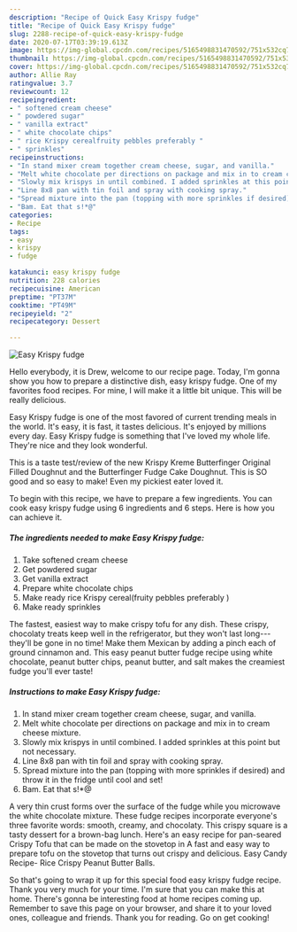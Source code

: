 ```yaml
---
description: "Recipe of Quick Easy Krispy fudge"
title: "Recipe of Quick Easy Krispy fudge"
slug: 2288-recipe-of-quick-easy-krispy-fudge
date: 2020-07-17T03:39:19.613Z
image: https://img-global.cpcdn.com/recipes/5165498831470592/751x532cq70/easy-krispy-fudge-recipe-main-photo.jpg
thumbnail: https://img-global.cpcdn.com/recipes/5165498831470592/751x532cq70/easy-krispy-fudge-recipe-main-photo.jpg
cover: https://img-global.cpcdn.com/recipes/5165498831470592/751x532cq70/easy-krispy-fudge-recipe-main-photo.jpg
author: Allie Ray
ratingvalue: 3.7
reviewcount: 12
recipeingredient:
- " softened cream cheese"
- " powdered sugar"
- " vanilla extract"
- " white chocolate chips"
- " rice Krispy cerealfruity pebbles preferably "
- " sprinkles"
recipeinstructions:
- "In stand mixer cream together cream cheese, sugar, and vanilla."
- "Melt white chocolate per directions on package and mix in to cream cheese mixture."
- "Slowly mix krispys in until combined. I added sprinkles at this point but not necessary."
- "Line 8x8 pan with tin foil and spray with cooking spray."
- "Spread mixture into the pan (topping with more sprinkles if desired) and throw it in the fridge until cool and set!"
- "Bam. Eat that s!*@"
categories:
- Recipe
tags:
- easy
- krispy
- fudge

katakunci: easy krispy fudge 
nutrition: 228 calories
recipecuisine: American
preptime: "PT37M"
cooktime: "PT49M"
recipeyield: "2"
recipecategory: Dessert

---
```



![Easy Krispy fudge](https://img-global.cpcdn.com/recipes/5165498831470592/751x532cq70/easy-krispy-fudge-recipe-main-photo.jpg)

Hello everybody, it is Drew, welcome to our recipe page. Today, I'm gonna show you how to prepare a distinctive dish, easy krispy fudge. One of my favorites food recipes. For mine, I will make it a little bit unique. This will be really delicious.

Easy Krispy fudge is one of the most favored of current trending meals in the world. It's easy, it is fast, it tastes delicious. It's enjoyed by millions every day. Easy Krispy fudge is something that I've loved my whole life. They're nice and they look wonderful.

This is a taste test/review of the new Krispy Kreme Butterfinger Original Filled Doughnut and the Butterfinger Fudge Cake Doughnut. This is SO good and so easy to make! Even my pickiest eater loved it.


To begin with this recipe, we have to prepare a few ingredients. You can cook easy krispy fudge using 6 ingredients and 6 steps. Here is how you can achieve it.

<!--inarticleads1-->

##### The ingredients needed to make Easy Krispy fudge:

1. Take  softened cream cheese
1. Get  powdered sugar
1. Get  vanilla extract
1. Prepare  white chocolate chips
1. Make ready  rice Krispy cereal(fruity pebbles preferably )
1. Make ready  sprinkles


The fastest, easiest way to make crispy tofu for any dish. These crispy, chocolaty treats keep well in the refrigerator, but they won&#39;t last long---they&#39;ll be gone in no time! Make them Mexican by adding a pinch each of ground cinnamon and. This easy peanut butter fudge recipe using white chocolate, peanut butter chips, peanut butter, and salt makes the creamiest fudge you&#39;ll ever taste! 

<!--inarticleads2-->

##### Instructions to make Easy Krispy fudge:

1. In stand mixer cream together cream cheese, sugar, and vanilla.
1. Melt white chocolate per directions on package and mix in to cream cheese mixture.
1. Slowly mix krispys in until combined. I added sprinkles at this point but not necessary.
1. Line 8x8 pan with tin foil and spray with cooking spray.
1. Spread mixture into the pan (topping with more sprinkles if desired) and throw it in the fridge until cool and set!
1. Bam. Eat that s!*@


A very thin crust forms over the surface of the fudge while you microwave the white chocolate mixture. These fudge recipes incorporate everyone&#39;s three favorite words: smooth, creamy, and chocolaty. This crispy square is a tasty dessert for a brown-bag lunch. Here&#39;s an easy recipe for pan-seared Crispy Tofu that can be made on the stovetop in A fast and easy way to prepare tofu on the stovetop that turns out crispy and delicious. Easy Candy Recipe- Rice Crispy Peanut Butter Balls. 

So that's going to wrap it up for this special food easy krispy fudge recipe. Thank you very much for your time. I'm sure that you can make this at home. There's gonna be interesting food at home recipes coming up. Remember to save this page on your browser, and share it to your loved ones, colleague and friends. Thank you for reading. Go on get cooking!
